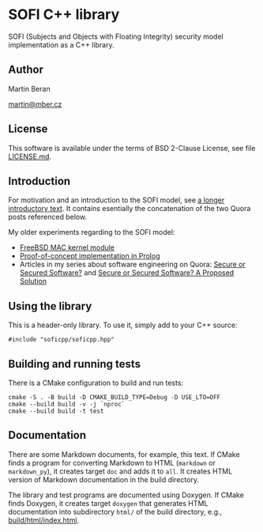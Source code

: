 [Doxygen]: index.html
[LICENSE]: LICENSE.md
[doc/intro]: doc/intro.md

# SOFI C++ library

SOFI (Subjects and Objects with Floating Integrity) security model
implementation as a C++ library.

## Author

Martin Beran

<martin@mber.cz>

## License

This software is available under the terms of BSD 2-Clause License, see
file [LICENSE.md][LICENSE].

## Introduction

For motivation and an introduction to the SOFI model, see
[a longer introductory text][doc/intro]. It contains esentially the
concatenation of the two Quora posts referenced below.

My older experiments regarding to the SOFI model:

- [FreeBSD MAC kernel module](https://github.com/martin-beran/mac_sofi)
- [Proof-of-concept implementation in Prolog](https://github.com/martin-beran/sofi_poc)
- Articles in my series about software engineering on Quora: [Secure or Secured Software?](https://softlyaboutsoftware.quora.com/Secure-or-Secured-Software) and [Secure or Secured Software? A Proposed Solution](https://softlyaboutsoftware.quora.com/Secure-or-Secured-Software-A-Proposed-Solution)

## Using the library

This is a header-only library. To use it, simply add to your C++ source:

    #include "soficpp/soficpp.hpp"

## Building and running tests

There is a CMake configuration to build and run tests:

    cmake -S . -B build -D CMAKE_BUILD_TYPE=Debug -D USE_LTO=OFF
    cmake --build build -v -j `nproc`
    cmake --build build -t test

## Documentation

There are some Markdown documents, for example, this text. If CMake finds
a program for converting Markdown to HTML (`markdown` or `markdown_py`), it
creates target `doc` and adds it to `all`. It creates HTML version of Markdown
documentation in the build directory.

The library and test programs are documented using Doxygen. If CMake finds
Doxygen, it creates target `doxygen` that generates HTML documentation into
subdirectory `html/` of the build directory, e.g.,
[build/html/index.html][Doxygen].
